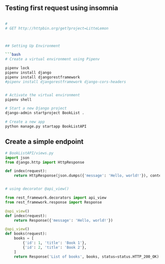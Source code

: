 


## Testing first request using insomnia

```bash

#
# GET http://httpbin.org/get?project=LitteLemon



## Setting Up Environment

```bash
# Create a virtual environment using Pipenv

pipenv lock 
pipenv install django 
pipenv install djangorestframework
#pipenv install djangorestframework django-cors-headers


# Activate the virtual environment
pipenv shell

# Start a new Django project
django-admin startproject BookList .

# Create a new app
python manage.py startapp BookListAPI
```

## Create a simple endpoint

```python
# BookListAPI/views.py
import json
from django.http import HttpResponse

def index(request):
    return HttpResponse(json.dumps({'message': 'Hello, world!'}), content_type='application/json')


# using decorator @api_view()

from rest_framework.decorators import api_view
from rest_framework.response import Response

@api_view()
def index(request):
    return Response({'message': 'Hello, world!'})

@api_view()
def books(request):
    books = [
        {'id': 1, 'title': 'Book 1'},
        {'id': 2, 'title': 'Book 2'},
    ]
    return Response('List of books', books, status=status.HTTP_200_OK)

```